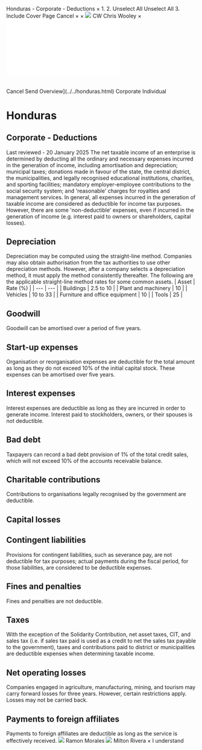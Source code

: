 Honduras - Corporate - Deductions
×
1.
2.
Unselect All
Unselect All
3.
Include Cover Page
Cancel
×
×
![](../../-/media/world-wide-tax-summaries/attachments/global---chris-wooley.ashx%3Frev=ac5e5f3223b34096b1afc2a6009c7320&revision=ac5e5f32-23b3-4096-b1af-c2a6009c7320&hash=859B7ADC84DC2CBEC9760E9E6EE7DE6D0A8BFCDF)
CW
Chris Wooley
×
![](deductions.html)
######
Cancel
Send
Overview](../../honduras.html)
Corporate
Individual
# Honduras
## Corporate - Deductions
Last reviewed - 20 January 2025
The net taxable income of an enterprise is determined by deducting all the ordinary and necessary expenses incurred in the generation of income, including amortisation and depreciation; municipal taxes; donations made in favour of the state, the central district, the municipalities, and legally recognised educational institutions, charities, and sporting facilities; mandatory employer-employee contributions to the social security system; and 'reasonable' charges for royalties and management services.
In general, all expenses incurred in the generation of taxable income are considered as deductible for income tax purposes. However, there are some 'non-deductible' expenses, even if incurred in the generation of income (e.g. interest paid to owners or shareholders, capital losses).
## Depreciation
Depreciation may be computed using the straight-line method. Companies may also obtain authorisation from the tax authorities to use other depreciation methods. However, after a company selects a depreciation method, it must apply the method consistently thereafter. The following are the applicable straight-line method rates for some common assets.
| Asset | Rate (%) |
| --- | --- |
| Buildings | 2.5 to 10 |
| Plant and machinery | 10 |
| Vehicles | 10 to 33 |
| Furniture and office equipment | 10 |
| Tools | 25 |
## Goodwill
Goodwill can be amortised over a period of five years.
## Start-up expenses
Organisation or reorganisation expenses are deductible for the total amount as long as they do not exceed 10% of the initial capital stock. These expenses can be amortised over five years.
## Interest expenses
Interest expenses are deductible as long as they are incurred in order to generate income. Interest paid to stockholders, owners, or their spouses is not deductible.
## Bad debt
Taxpayers can record a bad debt provision of 1% of the total credit sales, which will not exceed 10% of the accounts receivable balance.
## Charitable contributions
Contributions to organisations legally recognised by the government are deductible.
## Capital losses
## Contingent liabilities
Provisions for contingent liabilities, such as severance pay, are not deductible for tax purposes; actual payments during the fiscal period, for those liabilities, are considered to be deductible expenses.
## Fines and penalties
Fines and penalties are not deductible.
## Taxes
With the exception of the Solidarity Contribution, net asset taxes, CIT, and sales tax (i.e. if sales tax paid is used as a credit to net the sales tax payable to the government), taxes and contributions paid to district or municipalities are deductible expenses when determining taxable income.
## Net operating losses
Companies engaged in agriculture, manufacturing, mining, and tourism may carry forward losses for three years. However, certain restrictions apply. Losses may not be carried back.
## Payments to foreign affiliates
Payments to foreign affiliates are deductible as long as the service is effectively received.
![](../../-/media/world-wide-tax-summaries/attachments/honduras---ramon-morales.ashx%3Frev=be65dc7624d949928146b8f578a4c247&revision=be65dc76-24d9-4992-8146-b8f578a4c247&hash=236DF5B70DB65698ABFD3CA7C755924CE0FB95A2)
Ramon Morales
![](../../-/media/world-wide-tax-summaries/attachments/honduras---milton_rivera.ashx%3Frev=833f614bedbd43cd85fbf61b76dabffd&revision=833f614b-edbd-43cd-85fb-f61b76dabffd&hash=F52D76AF9B196F8F1A86E30C9155E73CC3E4C97D)
Milton Rivera
×
I understand